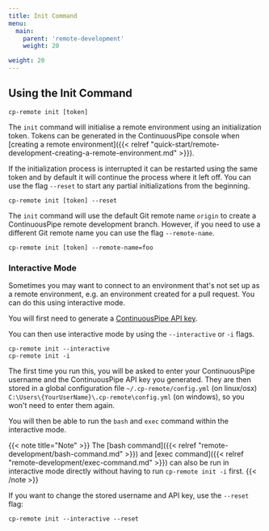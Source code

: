 ```yaml
---
title: Init Command
menu:
  main:
    parent: 'remote-development'
    weight: 20

weight: 20
---
```

## Using the Init Command

```
cp-remote init [token]
```

The `init` command will initialise a remote environment using an initialization token. Tokens can be generated in the ContinuousPipe console when [creating a remote environment]({{< relref "quick-start/remote-development-creating-a-remote-environment.md" >}}).

If the initialization process is interrupted it can be restarted using the same token and by default it will continue the process where it left off. You can use the flag `--reset` to start any partial initializations from the beginning.

```
cp-remote init [token] --reset
```

The `init` command will use the default Git remote name `origin` to create a ContinuousPipe remote development branch. However, if you need to use a different Git remote name you can use the flag `--remote-name`.

```
cp-remote init [token] --remote-name=foo
```

### Interactive Mode

Sometimes you may want to connect to an environment that's not set up as a remote environment, e.g. an environment created for a pull request. You can do this using interactive mode. 

You will first need to generate a [ContinuousPipe API key](https://authenticator.continuouspipe.io/account/api-keys).

You can then use interactive mode by using the `--interactive` or `-i` flags.

```
cp-remote init --interactive
cp-remote init -i
```

The first time you run this, you will be asked to enter your ContinuousPipe username and the ContinuousPipe API key you generated. They are then stored in a global configuration file `~/.cp-remote/config.yml` (on linux/osx) `C:\Users\{YourUserName}\.cp-remote\config.yml` (on windows), so you won't need to enter them again.  

You will then be able to run the `bash` and `exec` command within the interactive mode. 

{{< note title="Note" >}}
The [bash command]({{< relref "remote-development/bash-command.md" >}}) and [exec command]({{< relref "remote-development/exec-command.md" >}}) can also be run in interactive mode directly without having to run `cp-remote init -i` first.
{{< /note >}}

If you want to change the stored username and API key, use the `--reset` flag:

```
cp-remote init --interactive --reset
```
